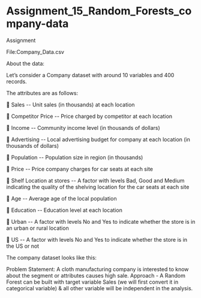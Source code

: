 # Assignment_15_Random_Forests_company-data

Assignment

File:Company_Data.csv

About the data: 

Let’s consider a Company dataset with around 10 variables and 400 records. 

The attributes are as follows: 

 Sales -- Unit sales (in thousands) at each location

 Competitor Price -- Price charged by competitor at each location

 Income -- Community income level (in thousands of dollars)

 Advertising -- Local advertising budget for company at each location (in thousands of dollars)

 Population -- Population size in region (in thousands)

 Price -- Price company charges for car seats at each site

 Shelf Location at stores -- A factor with levels Bad, Good and Medium indicating the quality of the shelving location for the car seats at each site

 Age -- Average age of the local population

 Education -- Education level at each location

 Urban -- A factor with levels No and Yes to indicate whether the store is in an urban or rural location

 US -- A factor with levels No and Yes to indicate whether the store is in the US or not

The company dataset looks like this: 
 
Problem Statement:
A cloth manufacturing company is interested to know about the segment or attributes causes high sale. 
Approach - A Random Forest can be built with target variable Sales (we will first convert it in categorical variable) & all other variable will be independent in the analysis.  

